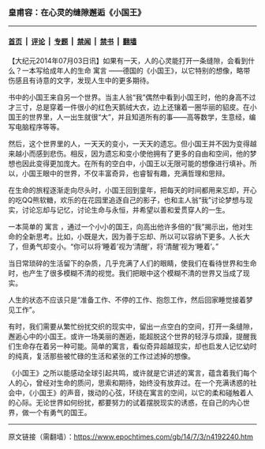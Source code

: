 ### 皇甫容：在心灵的缝隙邂逅《小国王》

---

#### [首页](../../../..?n4192240) &nbsp;|&nbsp; [评论](../../../../../epoch-comment?n4192240) &nbsp;|&nbsp; [专题](../../../../../epoch-special?n4192240) &nbsp;|&nbsp; [禁闻](../../../../../epoch-news?n4192240) &nbsp;|&nbsp; [禁书](../../../../../books?n4192240) &nbsp;|&nbsp; [翻墙](https://github.com/gfw-breaker/nogfw/blob/master/README.md?n4192240)


<div class="post_content" id="artbody" itemprop="articleBody">
 <!-- article content begin -->
 <p>
  【大纪元2014年07月03日讯】如果有一天，人的心灵能打开一条缝隙，会看到什么？一本写给成年人的生命
  <ok href="https://www.epochtimes.com/gb/tag/%E5%AF%93%E8%A8%80.html">
   寓言
  </ok>
  ——德国的《小国王》，以它特别的想像，略带伤感且有诗意的文字，发现人生中的更多期待。
 </p>
 <p>
  书中的小国王来自另一个世界。当主人翁“我”偶然中看到小国王时，他的身高不过才三寸，总是穿着一件很小的红色天鹅绒大衣，边上还镶着一圈华丽的貂皮。在小国王的世界里，人一出生就很“大”，并且知道所有的事——高等数学，生意经，编写电脑程序等等。
 </p>
 <p>
  然后，这个世界里的人，一天天的变小，一天天的遗忘。但小国王并不因为变得越来越小而感到悲伤。相反，因为遗忘和变小使他拥有了更多的自由和空间，他的梦想也因此变得更加庞大。在所有的空白中，小国王以无限可能的想像进行填补。所以，小国王眼中的世界，不仅丰富奇异，也睿智有趣，充满哲理和思辩。
 </p>
 <p>
  在生命的旅程逐渐走向尽头时，小国王回到童年，把每天的时间都用来忘却，开心的吃QQ熊软糖，欢乐的在花园里追逐自己的影子，也和主人翁“我”讨论梦想与现实，讨论忘却与记忆，讨论生命与永恒，并希望以善和爱贯穿人的一生。
 </p>
 <p>
  一本简单的
  <ok href="https://www.epochtimes.com/gb/tag/%E5%AF%93%E8%A8%80.html">
   寓言
  </ok>
  ，通过一个小小的国王，向高出他许多倍的“我”揭示出，他对生命的全新思考。比如，小既是大，因为善于忘却、所以可以容纳下更多。人长大了，但勇气却变小。“你可以将‘睡着’视为‘清醒’，将‘清醒’视为‘睡着’。”
 </p>
 <p>
  当日常琐碎的生活留下的杂质，几乎充满了人们的眼睛，使我们在看待世界和生命时，也产生了很多模糊不清的视觉。我们把眼中这个模糊不清的世界又当成了现实。
 </p>
 <p>
  人生的状态不应该只是“准备工作、不停的工作、抱怨工作，然后回家睡觉接着梦见工作”。
 </p>
 <p>
  有时，我们需要从繁忙纷扰交织的现实中，留出一点空白的空间，打开一条缝隙，邂逅心中的小国王。或许一场美丽的邂逅，能超脱这个世界的轻浮与烦躁，提醒我们生命存在着另一种可能。简单的寓言，看似奇异超越现实，却也启发人记忆幼时的纯真，复活那些被忙碌的生活和紧张的工作过滤掉的想像。
 </p>
 <p>
  《小国王》之所以能感动全球引起共鸣，或许就是它讲述的寓言，蕴含着我们每个人的心，曾经对生命的质问，思索和期待，始终没有放弃过。在一个充满诱惑的社会中，《小国王》的声音，拨动的心弦，环绕在寓言的空间，以它的柔和碰触着人的心际。无论世界如何纷扰，都要努力的试着摆脱现实的诱惑，在自己的内心世界，做一个有勇气的国王。
 </p>
 <!-- article content end -->
 <div id="below_article_ad">
 </div>
</div>


---

原文链接（需翻墙）：https://www.epochtimes.com/gb/14/7/3/n4192240.htm